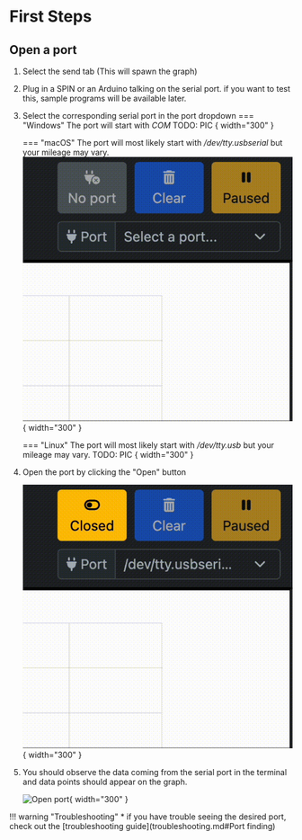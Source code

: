 # First Steps

## Open a port
1. Select the send tab (This will spawn the graph)
2. Plug in a SPIN or an Arduino talking on the serial port.
if you want to test this, sample programs will be available later.
3. Select the corresponding serial port in the port dropdown
	=== "Windows"
		The port will start with *COM*
		TODO: PIC { width="300" }

	=== "macOS"
		The port will most likely start with */dev/tty.usbserial* but your mileage may vary.
		![Open port](imgs/OwnPlot_macOS_select_port.gif){ width="300" }

	=== "Linux"
		The port will most likely start with */dev/tty.usb* but your mileage may vary.
		TODO: PIC { width="300" }


4. Open the port by clicking the "Open" button

	![Open port](imgs/OwnPlot_open_port.gif){ width="300" }

5. You should observe the data coming from the serial port in the terminal and data points should appear on the graph.

	![Open port](imgs/OwnPlot_saw_data.gif){ width="300" }

!!! warning "Troubleshooting"
	* if you have trouble seeing the desired port, check out the [troubleshooting guide](troubleshooting.md#Port finding)
